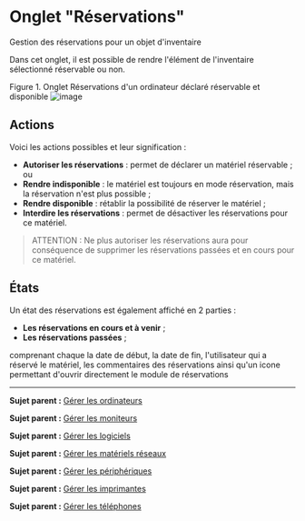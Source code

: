Onglet "Réservations"
=====================

Gestion des réservations pour un objet d'inventaire

Dans cet onglet, il est possible de rendre l'élément de l'inventaire sélectionné réservable ou non.

Figure 1. Onglet Réservations d'un ordinateur déclaré réservable et disponible
![image](docs/image/item_reservations.png)

Actions
-------

Voici les actions possibles et leur signification :

-   **Autoriser les réservations** : permet de déclarer un matériel réservable ;
ou
-   **Rendre indisponible** : le matériel est toujours en mode réservation, mais la réservation n'est plus possible ;
-   **Rendre disponible** : rétablir la possibilité de réserver le matériel ;
-   **Interdire les réservations** : permet de désactiver les réservations pour ce matériel.

> ATTENTION :
> Ne plus autoriser les réservations aura pour conséquence de supprimer les réservations passées et en cours pour ce matériel.

États
-----

Un état des réservations est également affiché en 2 parties :

-   **Les réservations en cours et à venir** ;
-   **Les réservations passées** ;

comprenant chaque la date de début, la date de fin, l'utilisateur qui a réservé le matériel, les commentaires des réservations ainsi qu'un icone permettant d'ouvrir directement le module de réservations  


------
**Sujet parent :** [Gérer les ordinateurs](index.php?fr/03_Module_Parc/02_Ordinateurs/01_Gérer_les_ordinateurs.md "Les ordinateurs se gèrent depuis le menu Parc > Ordinateurs")

**Sujet parent :** [Gérer les moniteurs](index.php?fr/03_Module_Parc/03_Moniteurs.md "Les moniteurs se gèrent depuis le menu Parc > Moniteurs")

**Sujet parent :** [Gérer les logiciels](index.php?fr/03_Module_Parc/04_Logiciels/01_Logiciels.md "Les logiciels se gèrent depuis le menu Parc > Logiciel")

**Sujet parent :** [Gérer les matériels réseaux](index.php?fr/03_Module_Parc/05_Matériels_réseaux.md "Les matériels réseaux se gèrent depuis le menu Parc > Réseaux")

**Sujet parent :** [Gérer les périphériques](index.php?fr/03_Module_Parc/06_Périphériques.md "Les périphériques se gèrent depuis le menu Parc > Périphériques")

**Sujet parent :** [Gérer les imprimantes](index.php?fr/03_Module_Parc/07_Imprimantes.md "Les imprimantes se gèrent depuis le menu Parc > Imprimantes")

**Sujet parent :** [Gérer les téléphones](index.php?fr/03_Module_Parc/10_Téléphones.md "Les téléphones se gèrent depuis le menu Parc > Téléphones ;")
